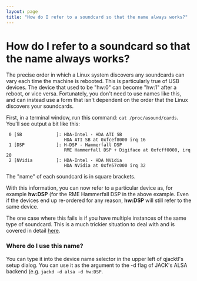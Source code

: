 ```yaml
---
layout: page
title: "How do I refer to a soundcard so that the name always works?"
---
```


# How do I refer to a soundcard so that the name always works?

The precise order in which a Linux system discovers any soundcards can vary
each time the machine is rebooted. This is particularly true of USB devices.
The device that used to be "hw:0" can become "hw:1" after a reboot, or vice
versa. Fortunately, you don't need to use names like this, and can instead use
a form that isn't dependent on the order that the Linux discovers your
soundcards.

First, in a terminal window, run this command: `cat /proc/asound/cards`.
You'll see output a bit like this:

    
    
     0 [SB             ]: HDA-Intel - HDA ATI SB
                          HDA ATI SB at 0xfcef8000 irq 16
     1 [DSP            ]: H-DSP - Hammerfall DSP
                          RME Hammerfall DSP + Digiface at 0xfcff0000, irq 20
     2 [NVidia         ]: HDA-Intel - HDA NVidia
                          HDA NVidia at 0xfe57c000 irq 32
    

The "name" of each soundcard is in square brackets.

With this information, you can now refer to a particular device as, for
example **hw:DSP** (for the RME Hammerfall DSP in the above example. Even if
the devices end up re-ordered for any reason, **hw:DSP** will still refer to
the same device.

The one case where this fails is if you have multiple instances of the same
type of soundcard. This is a much trickier situation to deal with and is
covered in detail [here](http://alsa.opensrc.org/Udev).

### Where do I use this name?

You can type it into the device name selector in the upper left of qjacktl's
setup dialog. You can use it as the argument to the -d flag of JACK's ALSA
backend (e.g. `jackd -d alsa -d hw:DSP`.

